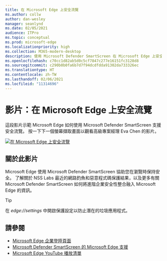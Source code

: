 ```yaml
---
title: 在 Microsoft Edge 上安全流覽
ms.author: collw
author: dan-wesley
manager: seanlynd
ms.date: 02/05/2021
audience: ITPro
ms.topic: conceptual
ms.prod: microsoft-edge
ms.localizationpriority: high
ms.collection: M365-modern-desktop
description: 使用 Microsoft Defender SmartScreen 在 Microsoft Edge 上安全流覽
ms.openlocfilehash: c70cc1d82ab5d0c5cf7847c277e16151fc3128d8
ms.sourcegitcommit: c290b0b0fa6b7d7f94dcdfdda91302da733326ec
ms.translationtype: HT
ms.contentlocale: zh-TW
ms.lasthandoff: 02/06/2021
ms.locfileid: "11314696"
---
```

# 影片：在 Microsoft Edge 上安全流覽

這段影片示範 Microsoft Edge 如何使用 Microsoft Defender SmartScreen 支援安全流覽。 按一下下一個螢幕擷取畫面以觀看高級專案經理 Eva Chen 的影片。

[![在 Microsoft Edge 上安全流覽](media/microsoft-edge-video-security-smartscreen/0.png)](http://www.youtube.com/watch?v=s9kk88SkjLw "Secure browsing on Microsoft Edge")

##  <a name="about-the-video"></a>關於此影片

Microsoft Edge 使用 Microsoft Defender SmartScreen 協助您在瀏覽時保持安全。 了解關於 NSS Labs 最近的網路釣魚和惡意程式碼保護結果，以及更多有關 Microsoft Defender SmartScreen 如何將進階企業安全性整合融入 Microsoft Edge 的資訊。

> [!TIP]
> 在 *edge://settings* 中開啟保護設定以防止潛在的垃圾應用程式。

##  <a name="see-also"></a>請參閱

- [Microsoft Edge 企業登陸頁面](https://aka.ms/EdgeEnterprise)
- [Microsoft Defender SmartScreen 的 Microsoft Edge 支援](microsoft-edge-security-smartscreen.md)
- [Microsoft Edge YouTube 播放清單](https://www.youtube.com/playlist?list=PLXtHYVsvn_b-uXh1tMeYpT-0iD8tD3tFy)
